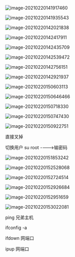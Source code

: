![image-20210220141917460](C:\Users\14579\AppData\Roaming\Typora\typora-user-images\image-20210220141917460.png)

![image-20210220141935543](C:\Users\14579\AppData\Roaming\Typora\typora-user-images\image-20210220141935543.png)

![image-20210220142021838](C:\Users\14579\AppData\Roaming\Typora\typora-user-images\image-20210220142021838.png)

![image-20210220142417911](C:\Users\14579\AppData\Roaming\Typora\typora-user-images\image-20210220142417911.png)

![image-20210220142435709](C:\Users\14579\AppData\Roaming\Typora\typora-user-images\image-20210220142435709.png)

![image-20210220142539472](C:\Users\14579\AppData\Roaming\Typora\typora-user-images\image-20210220142539472.png)

![image-20210220142756151](C:\Users\14579\AppData\Roaming\Typora\typora-user-images\image-20210220142756151.png)

![image-20210220142921937](C:\Users\14579\AppData\Roaming\Typora\typora-user-images\image-20210220142921937.png)

![image-20210220150603113](C:\Users\14579\AppData\Roaming\Typora\typora-user-images\image-20210220150603113.png)

![image-20210220150646466](C:\Users\14579\AppData\Roaming\Typora\typora-user-images\image-20210220150646466.png)

![image-20210220150718330](C:\Users\14579\AppData\Roaming\Typora\typora-user-images\image-20210220150718330.png)

![image-20210220150747430](C:\Users\14579\AppData\Roaming\Typora\typora-user-images\image-20210220150747430.png)

![image-20210220150922751](C:\Users\14579\AppData\Roaming\Typora\typora-user-images\image-20210220150922751.png)

直接叉掉

切换用户 su root    ---->输密码

![image-20210220151853242](C:\Users\14579\AppData\Roaming\Typora\typora-user-images\image-20210220151853242.png)

![image-20210220152528068](C:\Users\14579\AppData\Roaming\Typora\typora-user-images\image-20210220152528068.png)

![image-20210220152724514](C:\Users\14579\AppData\Roaming\Typora\typora-user-images\image-20210220152724514.png)

![image-20210220152926684](C:\Users\14579\AppData\Roaming\Typora\typora-user-images\image-20210220152926684.png)

![image-20210220152951659](C:\Users\14579\AppData\Roaming\Typora\typora-user-images\image-20210220152951659.png)

![image-20210220153022081](C:\Users\14579\AppData\Roaming\Typora\typora-user-images\image-20210220153022081.png)

ping 兄弟主机

ifconfig -a

ifdown 网端口

ipup 网端口